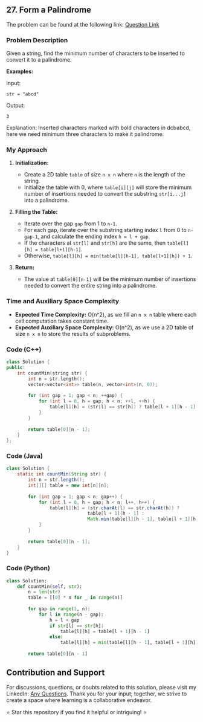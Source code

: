 ## 27. Form a Palindrome

The problem can be found at the following link: [Question Link](https://www.geeksforgeeks.org/problems/form-a-palindrome1455/1)

### Problem Description

Given a string, find the minimum number of characters to be inserted to convert it to a palindrome.

**Examples:**

Input:
```
str = "abcd"
```
Output:
```
3
```
Explanation:
Inserted characters marked with bold characters in dcbabcd, here we need minimum three characters to make it palindrome.

### My Approach

1. **Initialization:**
   - Create a 2D table `table` of size `n x n` where `n` is the length of the string.
   - Initialize the table with 0, where `table[i][j]` will store the minimum number of insertions needed to convert the substring `str[i...j]` into a palindrome.

2. **Filling the Table:**
   - Iterate over the gap `gap` from 1 to `n-1`.
   - For each gap, iterate over the substring starting index `l` from 0 to `n-gap-1`, and calculate the ending index `h = l + gap`.
   - If the characters at `str[l]` and `str[h]` are the same, then `table[l][h] = table[l+1][h-1]`.
   - Otherwise, `table[l][h] = min(table[l][h-1], table[l+1][h]) + 1`.

3. **Return:**
   - The value at `table[0][n-1]` will be the minimum number of insertions needed to convert the entire string into a palindrome.

### Time and Auxiliary Space Complexity

- **Expected Time Complexity:** O(n^2), as we fill an `n x n` table where each cell computation takes constant time.
- **Expected Auxiliary Space Complexity:** O(n^2), as we use a 2D table of size `n x n` to store the results of subproblems.

### Code (C++)

```cpp
class Solution {
public:
    int countMin(string str) {  
        int n = str.length();
        vector<vector<int>> table(n, vector<int>(n, 0));  
        
        for (int gap = 1; gap < n; ++gap) {
            for (int l = 0, h = gap; h < n; ++l, ++h) {
                table[l][h] = (str[l] == str[h]) ? table[l + 1][h - 1] : min(table[l][h - 1], table[l + 1][h]) + 1;
            }
        }
        
        return table[0][n - 1];  
    }  
};
```

### Code (Java)

```java
class Solution {
    static int countMin(String str) {
        int n = str.length();
        int[][] table = new int[n][n];
        
        for (int gap = 1; gap < n; gap++) {
            for (int l = 0, h = gap; h < n; l++, h++) {
                table[l][h] = (str.charAt(l) == str.charAt(h)) ? 
                              table[l + 1][h - 1] : 
                              Math.min(table[l][h - 1], table[l + 1][h]) + 1;
            }
        }
        
        return table[0][n - 1];
    }
}
```

### Code (Python)

```python
class Solution:
    def countMin(self, str):
        n = len(str)
        table = [[0] * n for _ in range(n)]
        
        for gap in range(1, n):
            for l in range(n - gap):
                h = l + gap
                if str[l] == str[h]:
                    table[l][h] = table[l + 1][h - 1]
                else:
                    table[l][h] = min(table[l][h - 1], table[l + 1][h]) + 1
        
        return table[0][n - 1]
```

## Contribution and Support

For discussions, questions, or doubts related to this solution, please visit my LinkedIn: [Any Questions](https://www.linkedin.com/in/het-patel-8b110525a/).
Thank you for your input; together, we strive to create a space where learning is a collaborative endeavor.

⭐ Star this repository if you find it helpful or intriguing! ⭐
